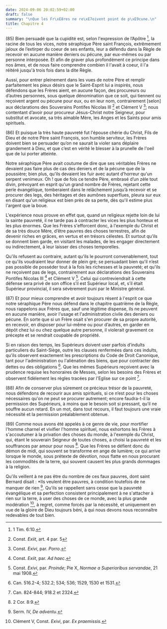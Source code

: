 ```yaml
---
date: 2024-09-06 20:02:59+02:00
draft: false
summary: "\nQue les Fr\xE8res ne re\xE7oivent point de p\xE9cune.\n"
title: Chapitre 4
---
```





(85) Bien persuadé que la cupidité est, selon l'expression de l’Apôtre [^1], la racine de tous les vices, notre séraphique Père saint François, extrêmement jaloux de l’extirper du coeur de ses enfants, leur a défendu dans la Règle de recevoir en aucune manière deniers ou pécune, par eux-mêmes ou par personne interposée. Et afin de graver plus profondément ce principe dans nos âmes, et de nous faire comprendre combien il l'avait à coeur, il l'a réitéré jusqu'à trois fois dans la dite Règle. 

Aussi, pour entrer pleinement dans les vues de notre Père et remplir parfaitement les pieux désirs que le Saint-Esprit lui a inspirés, nous défendons que les Frères aient, en aucune façon, des procureurs ou d’autres personnes, sous quelque dénomination que ce soit, qui tiennent ou reçoivent argent ou pécune pour eux, ou en leur nom, contrairement [selon] aux déclarations des Souverains Pontifes Nicolas III [^2] et Clément V [^3]; nous contentant d’avoir pour procureur Jésus-Christ notre Seigneur, pour substitut et avocate, sa très aimable Mère, les Anges et les Saints pour amis spirituels.

[^1]: 1 Tim. 6:10. 
[^2]: Const. *Exiit*, art. 4 par. 5 
[^3]: Const. *Exivi*, par. *Porro*. 

(86) Et puisque la très haute pauvreté fut l'épouse chérie du Christ, Fils de Dieu et de notre Père saint François, son humble serviteur, les Frères doivent bien se persuader qu’on ne saurait la violer sans déplaire grandement à Dieu, et que c’est en vérité le blesser à la prunelle de l'oeil que de lui porter atteinte.

Notre séraphique Père avait coutume de dire que ses véritables Frères ne devaient pas faire plus de cas des deniers et de la pécune que de la poussière; bien plus, qu'ils devaient les fuir avec autant d’horreur qu'un serpent venimeux. Oh ! que de fois ce tendre Père, embrasé d’un zèle tout divin, prévoyant en esprit qu'un grand nombre de Frères, rejetant cette perle évangélique, tomberaient dans le relâchement jusqu’à recevoir et se procurer des legs, des héritages et des aumônes superflues, pleura sur eux en disant qu'un religieux est bien près de sa perte, dès qu'il estime plus l'argent que la boue.

L'expérience nous prouve en effet que, quand un religieux rejette loin de lui la sainte pauvreté, il ne tarde pas à contracter les vices les plus honteux et les plus énormes. Que les Frères s'efforcent donc, à l'exemple du Christ et de sa très douce Mère, d’être pauvres des choses terrestres, afin de devenir riches en grâces, en vertus et en trésors célestes. Et surtout qu’ils se donnent bien garde, en visitant les malades, de les engager directement ou indirectement, à leur laisser des choses temporelles. 

Qu'ils refusent au contraire, autant qu’ils le pourront convenablement, tout ce qu'ils voudraient leur donner de plein gré; se persuadant bien qu'il n’est pas possible de posséder tout à la fois les richesses et la pauvreté; et qu'ils ne reçoivent pas de legs, contrairement aux déclarations des Souverains Pontifes Nicolas III [^4] et Clément V [^5]. Celui qui contreviendrait à cette défense sera privé de son office s’il est Supérieur local, et, s’il était Supérieur provincial, il sera sévèrement puni par le Ministre général.

[^4]: Const. *Exiit*, par. *Ad haec*.
[^5]: Const. *Exivi*, par. *Proinde*; Pie X, *Normae a Superioribus servandae*, 21 mai 1908.

(87) Et pour mieux comprendre et avoir toujours résent à l'esprit ce que notre séraphique Père nous défend dans le chapitre quatrième de la Règle, nous rappelons aux Frères que, sauf une légitime dispense, ils ne peuvent en aucune manière, avoir l'usage et l'administration civile des deniers ou pécune. En sorte que si un Frère osait s'en procurer de sa propre autorité, en recevoir, en disposer pour lui-même ou pour d’autres, en garder en dépôt chez lui ou chez quelque autre personne, il violerait gravement ce précepte et se rendrait coupable de propriété. 

Si en raison des temps, les Supérieurs doivent user parfois d’indults particuliers du Saint-Siège, outre les clauses renfermées dans ces indults, qu’ils observent exactement les prescriptions du Code de Droit Canonique, tant pour l'administration ou l'aliénation des biens, que pour contracter des dettes ou des obligations [^6].  Que les mêmes Supérieurs reçoivent avec la prudence requise les honoraires de Messes, selon les besoins des Frères et observent fidèlement les règles tracées par l'Eglise sur ce point [^7].

[^6]: Can. 516.2-4; 532.2; 534; 536; 1529, 1530 et 1531.
[^7]: Can. 824-844; 918.2 et 2324.

(88) Afin de conserver plus sûrement ce précieux trésor de la pauvreté, nous défendons de recourir aux amis spirituels, si ce n’est pour les choses nécessaires qu'on ne peut se procurer autrement; encore faudra-t-il la permission des Supérieurs, à moins que le besoin soit si pressant, qu’il ne souffre aucun retard. En un mot, dans tout recours, il faut toujours une vraie nécessité et la permission préalablement obtenue.

(89) Comme nous avons été appelés à ce genre de vie, pour mortifier l'homme charnel et vivifier l'homme spirituel, nous exhortons les Frères à s'accoutumer à la privation des choses du monde, à l'exemple du Christ, qui, étant le souverain Seigneur de toutes choses, a choisi la pauvreté et les souffrances par amour pour nous [^8]. Que les Frères se défient donc du démon de midi, qui souvent se transforme en ange de lumière; ce qui arrive lorsque le monde, sous prétexte de dévotion, nous flatte en nous procurant les commodités de la terre, qui souvent causent les plus grands dommages à la religion. 

Qu'ils veillent à ne pas être du nombre de ces faux pauvres, dont saint Bernard disait : *Ils veulent être pauvres, à condition toutefois de ne manquer de rien [^9]. Qu'ils se rappellent sans cesse que la pauvreté évangélique et sa perfection consistent principalement à ne s'attacher à rien sur la terre, à user des choses de ce monde, avec la plus grande modération [^10], à regret, comme forcés par la nécessité, et uniquement en vue de la gloire de Dieu toujours béni, à qui nous devons nous reconnaître redevables de tout bien.

[^8]: 2 Cor. 8:9.
[^9]: Serm. IV, *De adventu*.
[^10]: Clément V, Const. *Exivi*, par. *Ex praemissis*.


